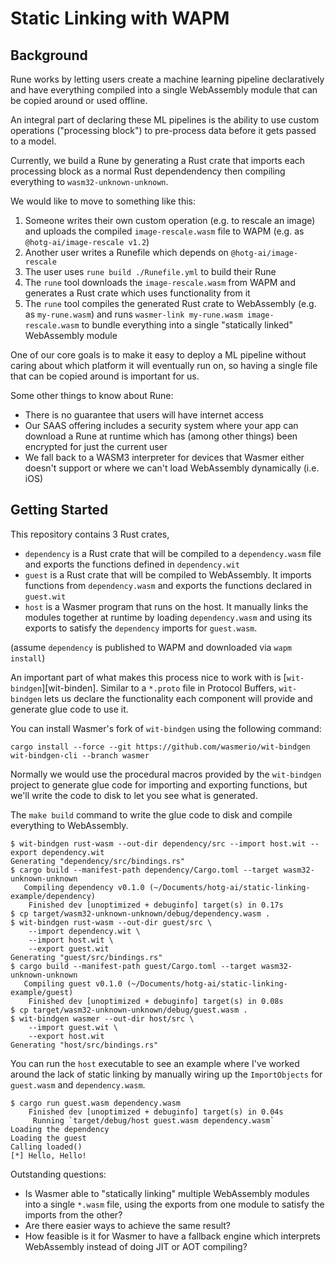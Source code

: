 # Static Linking with WAPM

## Background

Rune works by letting users create a machine learning pipeline declaratively and
have everything compiled into a single WebAssembly module that can be copied
around or used offline.

An integral part of declaring these ML pipelines is the ability to use custom
operations ("processing block") to pre-process data before it gets passed to a model.

Currently, we build a Rune by generating a Rust crate that imports each
processing block as a normal Rust dependendency then compiling everything to
`wasm32-unknown-unknown`.

We would like to move to something like this:

1. Someone writes their own custom operation (e.g. to rescale an image) and
   uploads the compiled `image-rescale.wasm` file to WAPM (e.g. as
   `@hotg-ai/image-rescale v1.2`)
2. Another user writes a Runefile which depends on `@hotg-ai/image-rescale`
3. The user uses `rune build ./Runefile.yml` to build their Rune
4. The `rune` tool downloads the `image-rescale.wasm` from WAPM and generates a
   Rust crate which uses functionality from it
5. The `rune` tool compiles the generated Rust crate to WebAssembly (e.g. as
   `my-rune.wasm`) and runs `wasmer-link my-rune.wasm image-rescale.wasm` to
   bundle everything into a single "statically linked" WebAssembly module

One of our core goals is to make it easy to deploy a ML pipeline without caring
about which platform it will eventually run on, so having a single file that can
be copied around is important for us.

Some other things to know about Rune:

- There is no guarantee that users will have internet access
- Our SAAS offering includes a security system where your app can download a
  Rune at runtime which has (among other things) been encrypted for just the
  current user
- We fall back to a WASM3 interpreter for devices that Wasmer either doesn't
  support or where we can't load WebAssembly dynamically (i.e. iOS)

## Getting Started

This repository contains 3 Rust crates,

- `dependency` is a Rust crate that will be compiled to a `dependency.wasm` file
  and exports the functions defined in `dependency.wit`
- `guest` is a Rust crate that will be compiled to WebAssembly. It imports
  functions from `dependency.wasm` and exports the functions declared in
  `guest.wit`
- `host` is a Wasmer program that runs on the host. It manually links the
  modules together at runtime by loading `dependency.wasm` and using its exports
  to satisfy the `dependency` imports for `guest.wasm`.

(assume `dependency` is published to WAPM and downloaded via `wapm install`)

An important part of what makes this process nice to work with is
[`wit-bindgen`][wit-binden]. Similar to a `*.proto` file in Protocol Buffers,
`wit-bindgen` lets us declare the functionality each component will provide and
generate glue code to use it.

You can install Wasmer's fork of `wit-bindgen` using the following command:

```console
cargo install --force --git https://github.com/wasmerio/wit-bindgen wit-bindgen-cli --branch wasmer
```

Normally we would use the procedural macros provided by the `wit-bindgen`
project to generate glue code for importing and exporting functions, but we'll
write the code to disk to let you see what is generated.

The `make build` command to write the glue code to disk and compile everything
to WebAssembly.

```console
$ wit-bindgen rust-wasm --out-dir dependency/src --import host.wit --export dependency.wit
Generating "dependency/src/bindings.rs"
$ cargo build --manifest-path dependency/Cargo.toml --target wasm32-unknown-unknown
   Compiling dependency v0.1.0 (~/Documents/hotg-ai/static-linking-example/dependency)
    Finished dev [unoptimized + debuginfo] target(s) in 0.17s
$ cp target/wasm32-unknown-unknown/debug/dependency.wasm .
$ wit-bindgen rust-wasm --out-dir guest/src \
	--import dependency.wit \
	--import host.wit \
	--export guest.wit
Generating "guest/src/bindings.rs"
$ cargo build --manifest-path guest/Cargo.toml --target wasm32-unknown-unknown
   Compiling guest v0.1.0 (~/Documents/hotg-ai/static-linking-example/guest)
    Finished dev [unoptimized + debuginfo] target(s) in 0.08s
$ cp target/wasm32-unknown-unknown/debug/guest.wasm .
$ wit-bindgen wasmer --out-dir host/src \
	--import guest.wit \
	--export host.wit
Generating "host/src/bindings.rs"
```

You can run the `host` executable to see an example where I've worked around the
lack of static linking by manually wiring up the `ImportObjects` for
`guest.wasm` and `dependency.wasm`.

```console
$ cargo run guest.wasm dependency.wasm
    Finished dev [unoptimized + debuginfo] target(s) in 0.04s
     Running `target/debug/host guest.wasm dependency.wasm`
Loading the dependency
Loading the guest
Calling loaded()
[*] Hello, Hello!
```

Outstanding questions:

- Is Wasmer able to "statically linking" multiple WebAssembly modules into a
  single `*.wasm` file, using the exports from one module to satisfy the
  imports from the other?
- Are there easier ways to achieve the same result?
- How feasible is it for Wasmer to have a fallback engine which interprets
  WebAssembly instead of doing JIT or AOT compiling?

[wit-bindgen]: https://github.com/bytecodealliance/wit-bindgen/
